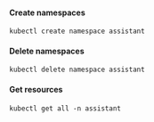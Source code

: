 #### Create namespaces
```shell
kubectl create namespace assistant
```
#### Delete namespaces
```shell
kubectl delete namespace assistant
```
#### Get resources
```shell
kubectl get all -n assistant
```
